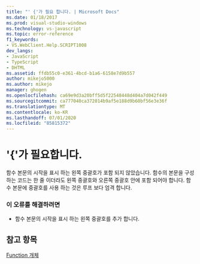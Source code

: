 ```yaml
---
title: "' {'가 필요 합니다. | Microsoft Docs"
ms.date: 01/18/2017
ms.prod: visual-studio-windows
ms.technology: vs-javascript
ms.topic: error-reference
f1_keywords:
- VS.WebClient.Help.SCRIPT1008
dev_langs:
- JavaScript
- TypeScript
- DHTML
ms.assetid: ffdb55c0-e361-4bcd-b1a6-6158e7d9b557
author: mikejo5000
ms.author: mikejo
manager: ghogen
ms.openlocfilehash: ca69e9d3a20bff5d5f22548448d404a7d042f449
ms.sourcegitcommit: ca777040ca372014b9af5e188d9b60bf56e3e36f
ms.translationtype: MT
ms.contentlocale: ko-KR
ms.lasthandoff: 07/01/2020
ms.locfileid: "85815372"
---
```

# <a name="expected-"></a>'{'가 필요합니다.
함수 본문의 시작을 표시 하는 왼쪽 중괄호가 포함 되지 않았습니다. 함수의 본문을 구성 하는 코드는 한 줄 이더라도 왼쪽 중괄호와 오른쪽 중괄호 안에 포함 되어야 합니다. 함수 본문에 중괄호를 사용 하는 것은 루프 보다 엄격 합니다.  
  
### <a name="to-correct-this-error"></a>이 오류를 해결하려면  
  
- 함수 본문의 시작을 표시 하는 왼쪽 중괄호를 추가 합니다.  
  
## <a name="see-also"></a>참고 항목  
 [Function 개체](../../javascript/reference/function-object-javascript.md)
